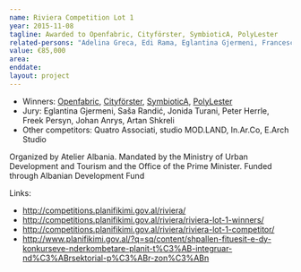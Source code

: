 ```yaml
---
name: Riviera Competition Lot 1
year: 2015-11-08
tagline: Awarded to Openfabric, Cityförster, SymbioticA, PolyLester
related-persons: "Adelina Greca, Edi Rama, Eglantina Gjermeni, Francesco Garofalo, Olivier Sobels, Martin Sobota, Ulrike Bega, Gabriel Lester, Martine Vledder, Sasa Randic, Jonida Turani, Peter Herrle, Freek Persyn, Johan Anrys, Artan Shkreli"
value: €85,000
area:
enddate:
layout: project
---
```

* Winners: [Openfabric](http://www.openfabric.eu/unveiling-the-riviera-southern-riviera-albania/), [Cityförster](http://www.cityfoerster.net/index.php?page=6&lng=2), [SymbioticA](http://www.symbiotica.net/en/index/home), [PolyLester](http://www.polylester.com/)
* Jury: Eglantina Gjermeni, Saša Randić, Jonida Turani, Peter Herrle, Freek Persyn, Johan Anrys, Artan Shkreli
* Other competitors: Quatro Associati, studio MOD.LAND, In.Ar.Co, E.Arch Studio

Organized by Atelier Albania.
Mandated by the Ministry of Urban Development and Tourism and the Office of the Prime Minister.
Funded through Albanian Development Fund

Links:
* <http://competitions.planifikimi.gov.al/riviera/>
* <http://competitions.planifikimi.gov.al/riviera/riviera-lot-1-winners/>
* <http://competitions.planifikimi.gov.al/riviera/riviera-lot-1-competitor/>
* <http://www.planifikimi.gov.al/?q=sq/content/shpallen-fituesit-e-dy-konkurseve-nderkombetare-planit-t%C3%AB-integruar-nd%C3%ABrsektorial-p%C3%ABr-zon%C3%ABn>
